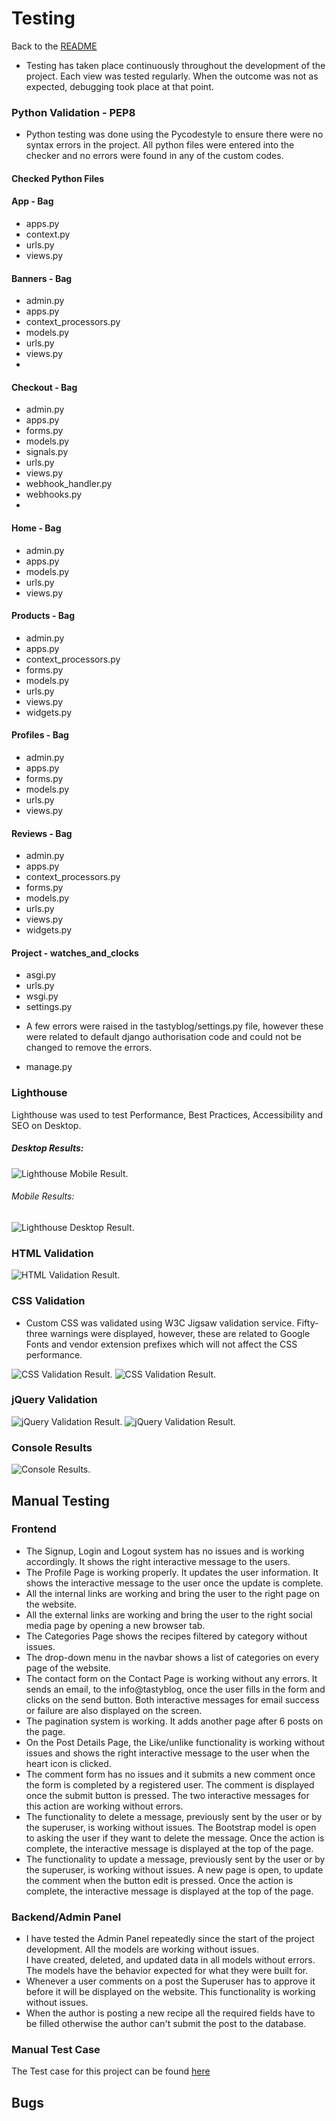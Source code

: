 # Testing
Back to the [README](README.md)

* Testing has taken place continuously throughout the development of the project. Each view was tested regularly. 
  When the outcome was not as expected, debugging took place at that point.  

### Python Validation - PEP8
* Python testing was done using the Pycodestyle to ensure there were no syntax errors in the project. All python files
were entered into the checker and no errors were found in any of the custom codes.

#### Checked Python Files

#### App - Bag
* apps.py
* context.py
* urls.py
* views.py
  
#### Banners - Bag
* admin.py
* apps.py
* context_processors.py
* models.py
* urls.py
* views.py
* 
#### Checkout - Bag
* admin.py
* apps.py
* forms.py
* models.py
* signals.py
* urls.py
* views.py
* webhook_handler.py
* webhooks.py
* 
#### Home - Bag
* admin.py
* apps.py
* models.py
* urls.py
* views.py

#### Products - Bag
* admin.py
* apps.py
* context_processors.py
* forms.py
* models.py
* urls.py
* views.py
* widgets.py
  
#### Profiles - Bag
* admin.py
* apps.py
* forms.py
* models.py
* urls.py
* views.py
  
#### Reviews - Bag
* admin.py
* apps.py
* context_processors.py
* forms.py
* models.py
* urls.py
* views.py
* widgets.py

#### Project - watches_and_clocks
* asgi.py
* urls.py
* wsgi.py
* settings.py
- A few errors were raised in the tastyblog/settings.py file, however these were related to default django authorisation
code and could not be changed to remove the errors.
* manage.py


### Lighthouse
Lighthouse was used to test Performance, Best Practices, Accessibility and SEO on Desktop.

##### Desktop Results:
![Lighthouse Mobile Result](./assets/readme/test/watches_clocks_light_house_desktop_results.jpg).

###### Mobile Results:
![Lighthouse Desktop Result](./assets/readme/test/tasty_blog_lighthouse_mobile_results.jpg).

### HTML Validation
![HTML Validation Result](./assets/readme/test/watches_clocks_html_main_results.jpg).

### CSS Validation
* Custom CSS was validated using W3C Jigsaw validation service. Fifty-three warnings were displayed, however, 
  these are related to Google Fonts and vendor extension prefixes which will not affect the CSS performance.
  
![CSS Validation Result](./assets/readme/test/watches_clocks_css_main_results.jpg).
![CSS Validation Result](./assets/readme/test/watches_clocks_css_main_warnings.jpg).

### jQuery Validation
![jQuery Validation Result](./assets/readme/test/watches_clocks_js_hint_results_1.jpg).
![jQuery Validation Result](./assets/readme/test/watches_clocks_js_hint_results_2.jpg).

### Console Results
![Console Results](./assets/readme/test/watches_clocks_console_results.jpg).



## Manual Testing
### Frontend
* The Signup, Login and Logout system has no issues and is working accordingly. It shows the right 
  interactive message to the users.
* The Profile Page is working properly. It updates the user information. It shows the interactive message to the user once the update is complete.
* All the internal links are working and bring the user to the right page on the website.
* All the external links are working and bring the user to the right social media page by 
  opening a new browser tab.
* The Categories Page shows the recipes filtered by category without issues.
* The drop-down menu in the navbar shows a list of categories on every page of the website.
* The contact form on the Contact Page is working without any errors.  It sends an email, 
  to the info@tastyblog, once the user fills in the form and clicks on the send button. 
  Both interactive messages for email success or failure are also displayed on the screen.
* The pagination system is working. It adds another page after 6 posts on the page.
* On the Post Details Page, the Like/unlike functionality is working without issues and shows 
  the right interactive message to the user when the heart icon is clicked.
* The comment form has no issues and it submits a new comment once the form is completed by a
  registered user. 
  The comment is displayed once the submit button is pressed. The two interactive messages for 
  this action are working without errors. 
* The functionality to delete a message, previously sent by the user or by the superuser, is 
  working without issues. The Bootstrap model is open to asking the user if they want to delete 
  the message. Once the action is complete, the interactive message is displayed at the top of the page.
* The functionality to update a message, previously sent by the user or by the superuser, is 
  working without issues. A new page is open, to update the comment when the button edit is 
  pressed. Once the action is complete, the interactive message is displayed at the top of the page. 

### Backend/Admin Panel
* I have tested the Admin Panel repeatedly since the start of the project development. All the models are working without issues.  
  I have created, deleted, and updated data in all models without errors. The models have the behavior expected for what they were built for.
* Whenever a user comments on a post the Superuser has to approve it before it will be displayed on the website. This functionality is 
  working without issues.
* When the author is posting a new recipe all the required fields have to be filled otherwise the author can't submit the post to the database.

### Manual Test Case
The Test case for this project can be found [here](https://docs.google.com/spreadsheets/d/100bSOz3C9ra1K0PpAldBvg7NzoyHEMZZjpIWfiHnkQU/edit#gid=0)
  
## Bugs
